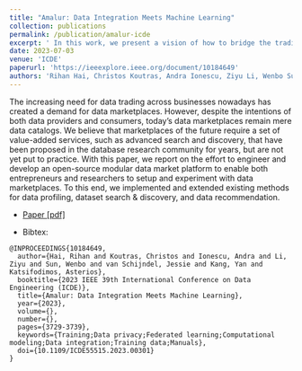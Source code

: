 ```yaml
---
title: "Amalur: Data Integration Meets Machine Learning"
collection: publications
permalink: /publication/amalur-icde
excerpt: ' In this work, we present a vision of how to bridge the traditional data integration (DI) techniques with the requirements of modern machine learning. We explore the possibilities of utilizing metadata obtained from data integration processes for improving the effectiveness and efficiency of ML models. Towards this direction, we analyze two common use cases over data silos, feature augmentation and federated learning.'
date: 2023-07-03
venue: 'ICDE'
paperurl: 'https://ieeexplore.ieee.org/document/10184649'
authors: 'Rihan Hai, Christos Koutras, Andra Ionescu, Ziyu Li, Wenbo Sun, Jessie van Schijndel, Yan Kang, Asterios Katsifodimos'
---
```


The increasing need for data trading across businesses nowadays has created a demand for data marketplaces. However, despite the intentions of both data providers and consumers, today’s data marketplaces remain mere data catalogs. We believe that marketplaces of the future require a set of value-added services, such as advanced search and discovery, that have been proposed in the database research community for years, but are not yet put to practice. With this paper, we report on the effort to engineer and develop an open-source modular data market platform to enable both entrepreneurs and researchers to setup and experiment with data marketplaces. To this end, we implemented and extended existing methods for data profiling, dataset search & discovery, and data recommendation.

<ul>
    <li> 
        <a href="https://ieeexplore.ieee.org/stamp/stamp.jsp?arnumber=10412203" target="_blank"><i class="fa-solid fa-file-pdf"></i> Paper [pdf]</a>
    </li>
</ul>


- Bibtex: 
```
@INPROCEEDINGS{10184649,
  author={Hai, Rihan and Koutras, Christos and Ionescu, Andra and Li, Ziyu and Sun, Wenbo and van Schijndel, Jessie and Kang, Yan and Katsifodimos, Asterios},
  booktitle={2023 IEEE 39th International Conference on Data Engineering (ICDE)}, 
  title={Amalur: Data Integration Meets Machine Learning}, 
  year={2023},
  volume={},
  number={},
  pages={3729-3739},
  keywords={Training;Data privacy;Federated learning;Computational modeling;Data integration;Training data;Manuals},
  doi={10.1109/ICDE55515.2023.00301}
}
```
